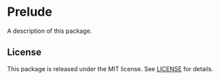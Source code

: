 # Prelude

A description of this package.

## License
This package is released under the MIT license. See [LICENSE](/LICENSE) for details.
